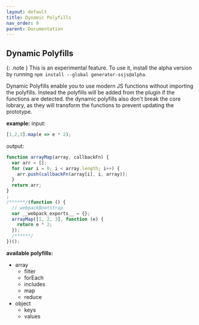 ```yaml
---
layout: default
title: Dynamic Polyfills
nav_order: 9
parent: Documentation
---
```


## Dynamic Polyfills

{: .note }
This is an experimental feature. To use it, install the alpha version by running `npm install --global generator-ssjs@alpha`.

Dynamic Polyfills enable you to use modern JS functions without importing the polyfills. Instead the polyfills will be added from the plugin if the functions are detected. the dynamic polyfills also don't break the core lobrary, as they will transform the functions to prevent updating the prototype. 

**example:**
input:
```javascript
[1,2,3].map(e => e * 2);
```

output:
```javascript
function arrayMap(array, callbackFn) {
  var arr = [];
  for (var i = 0; i < array.length; i++) {
    arr.push(callbackFn(array[i], i, array));
  }
  return arr;
}
;
/******/(function () {
  // webpackBootstrap
  var __webpack_exports__ = {};
  arrayMap([1, 2, 3], function (e) {
    return e * 2;
  });
  /******/
})();
```

**available polyfills:**
* array
    * filter
    * forEach
    * includes
    * map
    * reduce
* object
    * keys
    * values


